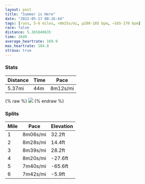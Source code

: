 ```yaml
---
layout: post
title: "Summer is Here"
date: "2022-05-17 08:16:44"
tags: [runs, 5-6 miles, <8m15s/mi, μ180-185 bpm, →165-170 bpm]
race: false
distance: 5.365840635
time: 2640
average_heartrate: 169.9
max_heartrate: 184.0
strava: true
---
```


### Stats

| Distance | Time | Pace |
|----------|------|------|
|5.37mi|44m|8m12s/mi|

{% raw %}
<img src='https://maps.googleapis.com/maps/api/staticmap?maptype=roadmap&path=enc:{owwFvatbM\w@Ja@Pg@DQEWQ_@WOMOMq@Ac@DITE^?FEEaASSLo@P]Fi@TYHC?[@EIYFk@Be@AISa@Aw@TkEe@e@CTB\E@ERCBCGWMEBARME}@eAc@]So@i@c@q@s@m@{@_@[MO@g@CIs@KaAa@e@_@e@g@]c@We@]EKIwCmAQF[?g@Kw@_@{A]oBaBq@mA[q@}@m@WGY@_@Ue@{@kAsAm@g@SYIoAQ_@y@g@a@]MSMIgA[o@]_@IQKUEc@Q_@_@[g@@cBm@XSKmD_Cg@g@YM]}@u@o@sAKWi@a@OMWMm@A[F_ADCABMMs@q@K_@?[E[@m@Ji@A]VaADi@@q@OuAIc@@OFQt@gAt@yBPwAp@UCO~@JEi@K]\MfAHxCBZMfAIROb@Q?c@EYQmA[yAJe@E{@H}@Zi@V]ZgAHk@?_@Ee@WyAk@eBu@m@c@Sc@YcAgA_@u@s@uBQc@QYk@m@gAaAcAg@_@Ka@GO@_An@_@Pa@Bm@Ek@[_@[y@u@[c@i@}@y@iCUi@_@c@k@Gu@NUI{@o@uAg@mCmAsBoA_@]}BqD{@cAgAcAcC_By@s@i@k@{@uA_@_BSeBKa@G_@Hm@JmBLi@Ai@WaBMc@Yi@aAw@aAq@}@{@KKg@gAOUuBiAuA}@yAiAoAiAW[y@s@a@Uc@a@i@[][mAw@g@KeCCYSc@QiAWg@HwAfAgA?o@OiBgAiCoBaAgAa@m@We@[w@]q@gAu@c@O_@CcAJkAQuDu@o@a@c@m@_@]i@_AYcAYq@GK[Uc@EYJa@h@If@Hn@Jb@Zl@V\Pd@Bb@CVc@v@CXYR_@@UKa@]e@Wm@k@_@e@CI_AgAaAs@YO[ImAk@c@A]DIFEAIMe@a@CSJa@Bk@RiBXk@SwAEq@Ws@a@]_@I[k@Do@Gk@\aAHi@b@m@Ru@TWDcAHm@To@t@aEFCLUHe@Vi@N}@Xq@Ty@N}@ZuARUFWRc@NGD]`@}A`Ay@z@_AHs@@qBJm@Bg@f@{@Hs@@q@Nu@JgABG\]JqALo@LI\w@&key=AIzaSyC1MId7bFpkLXNAaYhBSTb8jLyiSqzbDtM&size=800x800&markers=color:yellow|label:S|40.7579,-73.9998&markers=color:green|label:F|40.79185000000005,-73.93991000000004'>
{% endraw %}

### Splits

| Mile | Pace | Elevation |
|------|------|-----------|
|1|8m06s/mi|32.2ft|
|2|8m28s/mi|14.4ft|
|3|8m39s/mi|28.2ft|
|4|8m20s/mi|-27.6ft|
|5|7m40s/mi|-65.6ft|
|6|7m42s/mi|-5.9ft|
